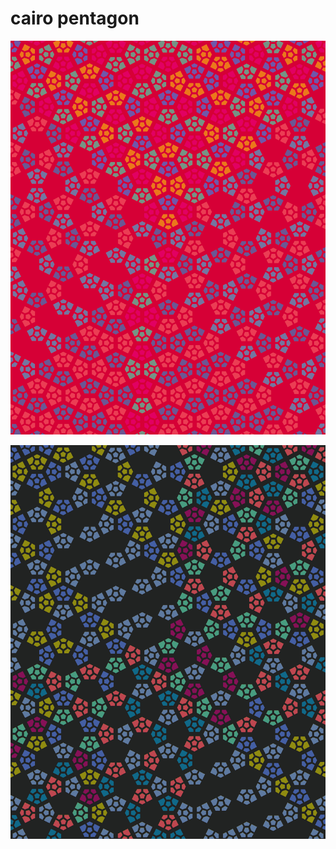 # cairo pentagon

![alt text](https://github.com/atheis4/cairo/blob/master/media/IMG_6362.JPG)

![alt text](https://github.com/atheis4/cairo/blob/master/media/IMG_6412.JPG)
